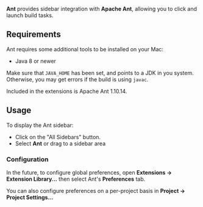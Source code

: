 **Ant** provides sidebar integration with **Apache Ant**, allowing you to click and launch build tasks.

## Requirements

Ant requires some additional tools to be installed on your Mac:

- Java 8 or newer

Make sure that `JAVA_HOME` has been set, and points to a JDK in you system. Otherwise, you may get errors if the build is using `javac`.

Included in the extensions is Apache Ant 1.10.14.

## Usage

To display the Ant sidebar:

- Click on the "All Sidebars" button.
- Select **Ant** or drag to a sidebar area

### Configuration

In the future, to configure global preferences, open **Extensions → Extension Library...** then select Ant's **Preferences** tab.

You can also configure preferences on a per-project basis in **Project → Project Settings...**
